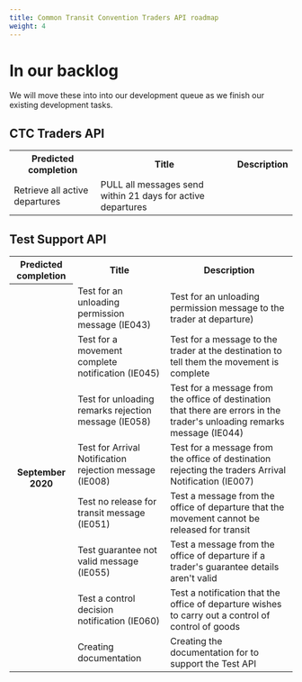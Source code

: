 ```yaml
---
title: Common Transit Convention Traders API roadmap
weight: 4
---
```


# In our backlog


We will move these into into our development queue as we finish our existing development tasks.

## CTC Traders API    

<html>
<table>
  <tr>
    <th>Predicted completion</th>
    <th>Title</th>
    <th>Description</th>
  </tr>
  <tr>
    <td>Retrieve all active departures</td>
    <td>PULL all messages send within 21 days for active departures</td>
  </tr>
</table>
</html>

## Test Support API

<html>
<table>
  <tr>
    <th>Predicted completion</th>
    <th>Title</th>
    <th>Description</th>
  </tr>
  <tr>
    <th rowspan="8"> September 2020</th>
    <td>Test for an unloading permission message (IE043)</td>
    <td>Test for an unloading permission message to the trader at departure)</td>
   </tr>
   <tr>
    <td>Test for a movement complete notification (IE045)</td>
    <td>Test for a message to the trader at the destination to tell them the movement is complete</td>
    </tr>
    <tr>
    <td>Test for unloading remarks rejection message (IE058)</td>
    <td>Test for a message from the office of destination that there are errors in the trader's unloading remarks message (IE044)</td>
    </tr>
    <tr>
    <td>Test for Arrival Notification rejection message (IE008)</td>
    <td>Test for a message from the office of destination rejecting the traders Arrival Notification (IE007)</td>
    </tr>
    <tr>
    <td>Test no release for transit message (IE051)</td>
    <td>Test a message from the office of departure that the movement cannot be released for transit</td>
    </tr>
    <tr>
    <td>Test guarantee not valid message (IE055)</td>
    <td>Test a message from the office of departure if a trader's guarantee details aren't valid</td>
  </tr>
  <tr>
    <td>Test a control decision notification (IE060)</td>
    <td>Test a notification that the office of departure wishes to carry out a control of control of goods</td>
  </tr>
  <tr>
    <td>Creating documentation</td>
    <td>Creating the documentation for to support the Test API</td>
  </tr>
</table>
</html>
